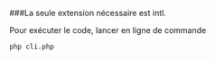 ###La seule extension nécessaire est intl.

Pour exécuter le code, lancer en ligne de commande 

``
php cli.php 
``